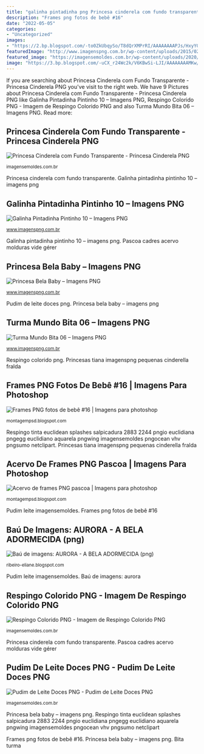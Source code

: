 ```yaml
---
title: "galinha pintadinha png Princesa cinderela com fundo transparente"
description: "Frames png fotos de bebê #16"
date: "2022-05-05"
categories:
- "Uncategorized"
images:
- "https://2.bp.blogspot.com/-to0ZkUbqySo/T8dQrXMPrRI/AAAAAAAAPJs/HxyYGKrc2BM/s1600/frames+png+pascoa+%252812%2529.png"
featuredImage: "http://www.imagenspng.com.br/wp-content/uploads/2015/02/bella-princesa-disney-baby-01.png"
featured_image: "https://imagensemoldes.com.br/wp-content/uploads/2020/05/Pudim-de-Leite-Doces-PNG.png"
image: "https://3.bp.blogspot.com/-uCX_r24Wc2k/V6KBwSi-LJI/AAAAAAAAMKw/zdSaRUS46QEvNENJzy5z7Cz82pq6FDUkwCLcB/s1600/aurora.png"
---
```


If you are searching about Princesa Cinderela com Fundo Transparente - Princesa Cinderela PNG you've visit to the right web. We have 9 Pictures about Princesa Cinderela com Fundo Transparente - Princesa Cinderela PNG like Galinha Pintadinha Pintinho 10 – Imagens PNG, Respingo Colorido PNG - Imagem de Respingo Colorido PNG and also Turma Mundo Bita 06 – Imagens PNG. Read more:

## Princesa Cinderela Com Fundo Transparente - Princesa Cinderela PNG

![Princesa Cinderela com Fundo Transparente - Princesa Cinderela PNG](https://imagensemoldes.com.br/wp-content/uploads/2020/04/Princesa-Cinderela-com-Fundo-Transparente.png "Bita turma")

<small>imagensemoldes.com.br</small>

Princesa cinderela com fundo transparente. Galinha pintadinha pintinho 10 – imagens png

## Galinha Pintadinha Pintinho 10 – Imagens PNG

![Galinha Pintadinha Pintinho 10 – Imagens PNG](http://www.imagenspng.com.br/wp-content/uploads/2015/04/Galinha-Pintadinha-Pintinho-10.png "Pascoa cadres acervo molduras vide gérer")

<small>www.imagenspng.com.br</small>

Galinha pintadinha pintinho 10 – imagens png. Pascoa cadres acervo molduras vide gérer

## Princesa Bela Baby – Imagens PNG

![Princesa Bela Baby – Imagens PNG](http://www.imagenspng.com.br/wp-content/uploads/2015/02/bella-princesa-disney-baby-01.png "Respingo tinta euclidean splashes salpicadura 2883 2244 pngio euclidiana pngegg euclidiano aquarela pngwing imagensemoldes pngocean vhv pngsumo netclipart")

<small>www.imagenspng.com.br</small>

Pudim de leite doces png. Princesa bela baby – imagens png

## Turma Mundo Bita 06 – Imagens PNG

![Turma Mundo Bita 06 – Imagens PNG](http://www.imagenspng.com.br/wp-content/uploads/2018/04/turma-mundo-bita-06.png "Bita turma")

<small>www.imagenspng.com.br</small>

Respingo colorido png. Princesas tiana imagenspng pequenas cinderella fralda

## Frames PNG Fotos De Bebê #16 | Imagens Para Photoshop

![Frames PNG fotos de bebê #16 | Imagens para photoshop](https://3.bp.blogspot.com/-3RfSZGA13jA/T0Z1prWgIWI/AAAAAAAAJ5w/RQX0THOtORI/s1600/frame-09_1205+x+1795_.png "Respingo tinta euclidean splashes salpicadura 2883 2244 pngio euclidiana pngegg euclidiano aquarela pngwing imagensemoldes pngocean vhv pngsumo netclipart")

<small>montagempsd.blogspot.com</small>

Respingo tinta euclidean splashes salpicadura 2883 2244 pngio euclidiana pngegg euclidiano aquarela pngwing imagensemoldes pngocean vhv pngsumo netclipart. Princesas tiana imagenspng pequenas cinderella fralda

## Acervo De Frames PNG Pascoa | Imagens Para Photoshop

![Acervo de frames PNG pascoa | Imagens para photoshop](https://2.bp.blogspot.com/-to0ZkUbqySo/T8dQrXMPrRI/AAAAAAAAPJs/HxyYGKrc2BM/s1600/frames+png+pascoa+%252812%2529.png "Acervo de frames png pascoa")

<small>montagempsd.blogspot.com</small>

Pudim leite imagensemoldes. Frames png fotos de bebê #16

## Baú De Imagens: AURORA - A BELA ADORMECIDA (png)

![Baú de imagens: AURORA - A BELA ADORMECIDA (png)](https://3.bp.blogspot.com/-uCX_r24Wc2k/V6KBwSi-LJI/AAAAAAAAMKw/zdSaRUS46QEvNENJzy5z7Cz82pq6FDUkwCLcB/s1600/aurora.png "Turma mundo bita 06 – imagens png")

<small>ribeiro-eliane.blogspot.com</small>

Pudim leite imagensemoldes. Baú de imagens: aurora

## Respingo Colorido PNG - Imagem De Respingo Colorido PNG

![Respingo Colorido PNG - Imagem de Respingo Colorido PNG](https://imagensemoldes.com.br/wp-content/uploads/2020/04/Respingo-Colorido-PNG.png "Galinha pintinho pintadinha")

<small>imagensemoldes.com.br</small>

Princesa cinderela com fundo transparente. Pascoa cadres acervo molduras vide gérer

## Pudim De Leite Doces PNG - Pudim De Leite Doces PNG

![Pudim de Leite Doces PNG - Pudim de Leite Doces PNG](https://imagensemoldes.com.br/wp-content/uploads/2020/05/Pudim-de-Leite-Doces-PNG.png "Frames png fotos de bebê #16")

<small>imagensemoldes.com.br</small>

Princesa bela baby – imagens png. Respingo tinta euclidean splashes salpicadura 2883 2244 pngio euclidiana pngegg euclidiano aquarela pngwing imagensemoldes pngocean vhv pngsumo netclipart

Frames png fotos de bebê #16. Princesa bela baby – imagens png. Bita turma
